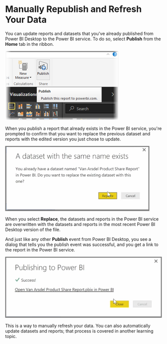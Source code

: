 <properties
   pageTitle="Manually republishing and refreshing your data"
   description="Manually update your dataset and report"
   services="powerbi"
   documentationCenter=""
   authors="davidiseminger"
   manager="mblythe"
   backup=""
   editor=""
   tags=""
   qualityFocus="no"
   qualityDate=""
   featuredVideoId="O60a1Acdpkc"
   featuredVideoThumb=""
   courseDuration="5m"/>

<tags
   ms.service="powerbi"
   ms.devlang="NA"
   ms.topic="get-started-article"
   ms.tgt_pltfrm="NA"
   ms.workload="powerbi"
   ms.date="09/29/2016"
   ms.author="davidi"/>

# Manually Republish and Refresh Your Data

You can update reports and datasets that you've already published from Power BI Desktop to the Power BI service. To do so, select <bpt id="p1">**</bpt>Publish<ept id="p1">**</ept> from the <bpt id="p2">**</bpt>Home<ept id="p2">**</ept> tab in the ribbon.

![](media/powerbi-learning-4-5-manually-republish-reports/4-5_0.png)

When you publish a report that already exists in the Power BI service, you're prompted to confirm that you want to replace the previous dataset and reports with the edited version you just chose to update.

![](media/powerbi-learning-4-5-manually-republish-reports/4-5_1.png)

When you select <bpt id="p1">**</bpt>Replace<ept id="p1">**</ept>, the datasets and reports in the Power BI service are overwritten with the datasets and reports in the most recent Power BI Desktop version of the file.

And just like any other <bpt id="p1">**</bpt>Publish<ept id="p1">**</ept> event from Power BI Desktop, you see a dialog that tells you the publish event was successful, and you get a link to the report in the Power BI service.

![](media/powerbi-learning-4-5-manually-republish-reports/4-5_2.png)

This is a way to manually refresh your data. You can also automatically update datasets and reports; that process is covered in another learning topic.
